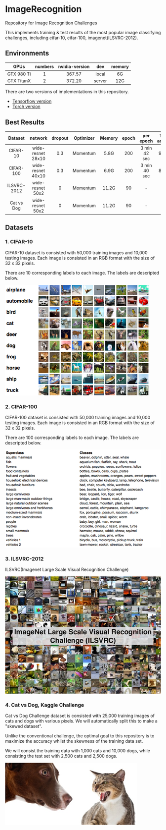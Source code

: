# ImageRecognition
Repository for Image Recognition Challenges

This implements training & test results of the most popular image classifying challenges, including cifar-10, cifar-100, imagenet(ILSVRC-2012).

## Environments
| GPUs         | numbers | nvidia-version | dev    | memory |
|:------------:|:-------:|:--------------:|:------:|:------:|
| GTX 980 Ti   | 1       | 367.57         | local  |   6G   |
| GTX TitanX   | 2       | 372.20         | server |  12G   |

There are two versions of implementations in this repository.
- [Tensorflow version](Tensorflow/)
- [Torch version](Torch/)

## Best Results
|   Dataset   | network           | dropout | Optimizer| Memory | epoch | per epoch    | Top1 acc(%)|
|:-----------:|:-----------------:|:-------:|----------|:------:|:-----:|:------------:|:----------:|
| CIFAR-10    | wide-resnet 28x10 |   0.3   | Momentum |  5.8G  | 200   | 3 min 42 sec |    96.31   |
| CIFAR-100   | wide-resnet 40x10 |   0.3   | Momentum |  6.9G  | 200   | 3 min 40 sec |    81.23   |
| ILSVRC-2012 | wide-resnet 50x2  |    0    | Momentum |  11.2G |  90   |      -       |     -      |
| Cat vs Dog  | wide-resnet 50x2  |    0    | Momentum |  11.2G |  90   |      -       |     -      |

## Datasets

### 1. CIFAR-10
CIFAR-10 dataset is consisted with 50,000 training images and 10,000 testing images.
Each image is consisted in an RGB format with the size of 32 x 32 pixels.

There are 10 corresponding labels to each image.
The labels are descripted below.

![alt tag](GitImage/CIFAR10.png)

### 2. CIFAR-100
CIFAR-100 dataset is consisted with 50,000 training images and 10,000 testing images.
Each image is consisted in an RGB format with the size of 32 x 32 pixels.

There are 100 corresponding labels to each image.
The labels are descripted below.

![alt tag](GitImage/cifar100.png)

### 3. ILSVRC-2012
ILSVRC(Imagenet Large Scale Visual Recognition Challenge)

![alt tag](GitImage/imagenet.jpg)

### 4. Cat vs Dog, Kaggle Challenge
Cat vs Dog Challenge dataset is consisted with 25,000 training images of cats and dogs with various pixels.
We will automatically split this to make a "skewed dataset".

Unlike the conventional challenge, the optimal goal to this repository is to maximize the accuracy
whilst the skewness of the training data set.

We will consist the training data with 1,000 cats and 10,000 dogs, while consisting the test set with
2,500 cats and 2,500 dogs.

![alt tag](GitImage/catdog.png)
